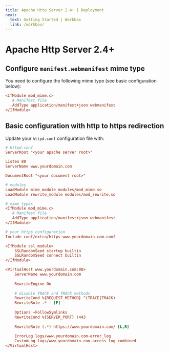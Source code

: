 ```yaml
---
title: Apache Http Server 2.4+ | Deployment
next:
  text: Getting Started | Workbox
  link: /workbox/
---
```


# Apache Http Server 2.4+

## Configure `manifest.webmanifest` mime type

You need to configure the following mime type (see basic configuration below):

```ini
<IfModule mod_mime.c>
   # Manifest file
   AddType application/manifest+json webmanifest
</IfModule>
```

## Basic configuration with http to https redirection

Update your `httpd.conf` configuration file with:

```ini
# httpd.conf
ServerRoot "<your apache server root>"

Listen 80
ServerName www.yourdomain.com

DocumentRoot "<your document root>"

# modules
LoadModule mime_module modules/mod_mime.so
LoadModule rewrite_module modules/mod_rewrite.so

# mime types
<IfModule mod_mime.c>
   # Manifest file
   AddType application/manifest+json webmanifest
</IfModule>

# your https configuration
Include conf/extra/https-www.yourdomain.com.conf

<IfModule ssl_module>
    SSLRandomSeed startup builtin
    SSLRandomSeed connect builtin
</IfModule>

<VirtualHost www.yourdomain.com:80>
    ServerName www.yourdomain.com
    
    RewriteEngine On
    
    # disable TRACE and TRACK methods
    RewriteCond %{REQUEST_METHOD} ^(TRACE|TRACK)
    RewriteRule .* - [F]
    
    Options +FollowSymlinks
    RewriteCond %{SERVER_PORT} !443
    
    RewriteRule (.*) https://www.yourdomain.com/ [L,R]
    
    ErrorLog logs/www.yourdomain.com-error_log
    CustomLog logs/www.yourdomain.com-access_log combined
</VirtualHost>
```
